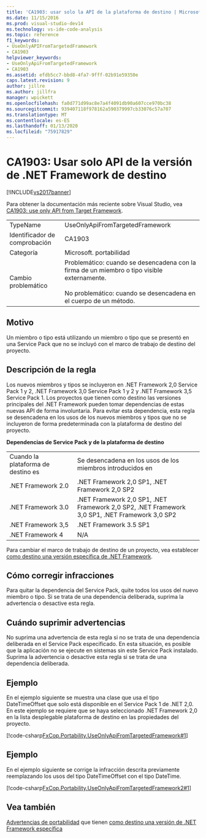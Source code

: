 ```yaml
---
title: 'CA1903: usar solo la API de la plataforma de destino | Microsoft Docs'
ms.date: 11/15/2016
ms.prod: visual-studio-dev14
ms.technology: vs-ide-code-analysis
ms.topic: reference
f1_keywords:
- UseOnlyAPIFromTargetedFramework
- CA1903
helpviewer_keywords:
- UseOnlyApiFromTargetedFramework
- CA1903
ms.assetid: efdb5cc7-bbd8-4fa7-9fff-02b91e59350e
caps.latest.revision: 9
author: jillre
ms.author: jillfra
manager: wpickett
ms.openlocfilehash: fa0d771d99ac8e7a4f4091db90a607cce970bc38
ms.sourcegitcommit: 939407118f978162a590379997cb33076c57a707
ms.translationtype: MT
ms.contentlocale: es-ES
ms.lasthandoff: 01/13/2020
ms.locfileid: "75917829"
---
```

# <a name="ca1903-use-only-api-from-targeted-framework"></a>CA1903: Usar solo API de la versión de .NET Framework de destino
[!INCLUDE[vs2017banner](../includes/vs2017banner.md)]

Para obtener la documentación más reciente sobre Visual Studio, vea [CA1903: use only API from Target Framework](/visualstudio/code-quality/ca1903-use-only-api-from-targeted-framework).

|||
|-|-|
|TypeName|UseOnlyApiFromTargetedFramework|
|Identificador de comprobación|CA1903|
|Categoría|Microsoft. portabilidad|
|Cambio problemático|Problemático: cuando se desencadena con la firma de un miembro o tipo visible externamente.<br /><br /> No problemático: cuando se desencadena en el cuerpo de un método.|

## <a name="cause"></a>Motivo
 Un miembro o tipo está utilizando un miembro o tipo que se presentó en una Service Pack que no se incluyó con el marco de trabajo de destino del proyecto.

## <a name="rule-description"></a>Descripción de la regla
 Los nuevos miembros y tipos se incluyeron en .NET Framework 2,0 Service Pack 1 y 2, .NET Framework 3,0 Service Pack 1 y 2 y .NET Framework 3,5 Service Pack 1. Los proyectos que tienen como destino las versiones principales del .NET Framework pueden tomar dependencias de estas nuevas API de forma involuntaria. Para evitar esta dependencia, esta regla se desencadena en los usos de los nuevos miembros y tipos que no se incluyeron de forma predeterminada con la plataforma de destino del proyecto.

 **Dependencias de Service Pack y de la plataforma de destino**

|||
|-|-|
|Cuando la plataforma de destino es|Se desencadena en los usos de los miembros introducidos en|
|.NET Framework 2.0|.NET Framework 2,0 SP1, .NET Framework 2,0 SP2|
|.NET Framework 3.0|.NET Framework 2,0 SP1, .NET Framework 2,0 SP2, .NET Framework 3,0 SP1, .NET Framework 3,0 SP2|
|.NET Framework 3,5|.NET Framework 3.5 SP1|
|.NET Framework 4|N/A|

 Para cambiar el marco de trabajo de destino de un proyecto, vea establecer [como destino una versión específica de .NET Framework](../ide/targeting-a-specific-dotnet-framework-version.md).

## <a name="how-to-fix-violations"></a>Cómo corregir infracciones
 Para quitar la dependencia del Service Pack, quite todos los usos del nuevo miembro o tipo. Si se trata de una dependencia deliberada, suprima la advertencia o desactive esta regla.

## <a name="when-to-suppress-warnings"></a>Cuándo suprimir advertencias
 No suprima una advertencia de esta regla si no se trata de una dependencia deliberada en el Service Pack especificado. En esta situación, es posible que la aplicación no se ejecute en sistemas sin este Service Pack instalado. Suprima la advertencia o desactive esta regla si se trata de una dependencia deliberada.

## <a name="example"></a>Ejemplo
 En el ejemplo siguiente se muestra una clase que usa el tipo DateTimeOffset que solo está disponible en el Service Pack 1 de .NET 2,0. En este ejemplo se requiere que se haya seleccionado .NET Framework 2,0 en la lista desplegable plataforma de destino en las propiedades del proyecto.

 [!code-csharp[FxCop.Portability.UseOnlyApiFromTargetedFramework#1](../snippets/csharp/VS_Snippets_CodeAnalysis/FxCop.Portability.UseOnlyApiFromTargetedFramework/CS/FxCop.Portability.UseOnlyApiFromTargetedFramework.cs#1)]

## <a name="example"></a>Ejemplo
 En el ejemplo siguiente se corrige la infracción descrita previamente reemplazando los usos del tipo DateTimeOffset con el tipo DateTime.

 [!code-csharp[FxCop.Portability.UseOnlyApiFromTargetedFramework2#1](../snippets/csharp/VS_Snippets_CodeAnalysis/FxCop.Portability.UseOnlyApiFromTargetedFramework2/CS/FxCop.Portability.UseOnlyApiFromTargetedFramework2.cs#1)]

## <a name="see-also"></a>Vea también
 [Advertencias de portabilidad](../code-quality/portability-warnings.md) que tienen [como destino una versión de .NET Framework específica](../ide/targeting-a-specific-dotnet-framework-version.md)
